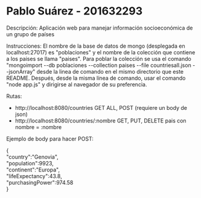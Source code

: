 # Pablo Suárez - 201632293
<p>Descripción: Aplicación web para manejar información socioeconómica de un grupo de países</p>

<p>Instrucciones: El nombre de la base de datos de mongo (desplegada en localhost:27017) es "poblaciones" y el nombre de la colección que contiene a los paises se llama "paises". Para poblar la colección se usa el comando "mongoimport --db poblaciones --collection paises --file countriesall.json --jsonArray" desde la linea de comando en el mismo directorio que este README. Después, desde la misma línea de comando, usar el comando "node app.js" y dirigirse al navegador de su preferencia.</p>

<p>Rutas:</p>
<ul>
    <li> http://localhost:8080/countries GET ALL, POST (requiere un body de json)</li>
    <li> http://localhost:8080/countries/:nombre GET, PUT, DELETE pais con nombre = :nombre </li>
</ul>

<p>Ejemplo de body para hacer POST:</p>
{<br>
"country":"Genovia",<br>
"population":9923,<br>
"continent":"Europa",<br>
"lifeExpectancy":43.8,<br>
"purchasingPower":974.58<br>
}